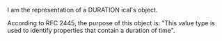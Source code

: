 I am the representation of a DURATION ical's object.

According to RFC 2445, the purpose of this object is: "This value type is used to identify properties that contain a duration of time".